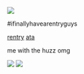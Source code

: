 ![](https://komarev.com/ghpvc/?username=bunny-sizhui&color=lightgrey&style=plastic&abbreviated=true&base=130)

#ifinallyhavearentryguys 

[rentry](https://rentry.co/sqxbow) [ata](https://virtualdancer.atabook.org)

me with the huzz omg

<img src=https://files.catbox.moe/7irscs.jpg>
<img src=https://files.catbox.moe/xm08db.gif>
